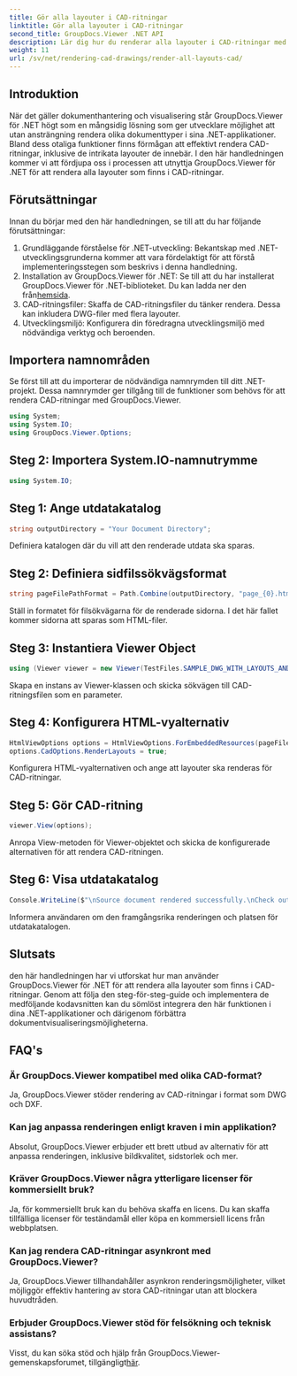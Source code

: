 ```yaml
---
title: Gör alla layouter i CAD-ritningar
linktitle: Gör alla layouter i CAD-ritningar
second_title: GroupDocs.Viewer .NET API
description: Lär dig hur du renderar alla layouter i CAD-ritningar med GroupDocs.Viewer för .NET. Följ vår omfattande handledning för sömlös integration.
weight: 11
url: /sv/net/rendering-cad-drawings/render-all-layouts-cad/
---
```

## Introduktion
När det gäller dokumenthantering och visualisering står GroupDocs.Viewer för .NET högt som en mångsidig lösning som ger utvecklare möjlighet att utan ansträngning rendera olika dokumenttyper i sina .NET-applikationer. Bland dess otaliga funktioner finns förmågan att effektivt rendera CAD-ritningar, inklusive de intrikata layouter de innebär. I den här handledningen kommer vi att fördjupa oss i processen att utnyttja GroupDocs.Viewer för .NET för att rendera alla layouter som finns i CAD-ritningar. 
## Förutsättningar
Innan du börjar med den här handledningen, se till att du har följande förutsättningar:
1. Grundläggande förståelse för .NET-utveckling: Bekantskap med .NET-utvecklingsgrunderna kommer att vara fördelaktigt för att förstå implementeringsstegen som beskrivs i denna handledning.
2.  Installation av GroupDocs.Viewer för .NET: Se till att du har installerat GroupDocs.Viewer för .NET-biblioteket. Du kan ladda ner den från[hemsida](https://releases.groupdocs.com/viewer/net/).
3. CAD-ritningsfiler: Skaffa de CAD-ritningsfiler du tänker rendera. Dessa kan inkludera DWG-filer med flera layouter.
4. Utvecklingsmiljö: Konfigurera din föredragna utvecklingsmiljö med nödvändiga verktyg och beroenden.

## Importera namnområden
Se först till att du importerar de nödvändiga namnrymden till ditt .NET-projekt. Dessa namnrymder ger tillgång till de funktioner som behövs för att rendera CAD-ritningar med GroupDocs.Viewer.

```csharp
using System;
using System.IO;
using GroupDocs.Viewer.Options;
```
## Steg 2: Importera System.IO-namnutrymme
```csharp
using System.IO;
```
## Steg 1: Ange utdatakatalog
```csharp
string outputDirectory = "Your Document Directory";
```
Definiera katalogen där du vill att den renderade utdata ska sparas.
## Steg 2: Definiera sidfilssökvägsformat
```csharp
string pageFilePathFormat = Path.Combine(outputDirectory, "page_{0}.html");
```
Ställ in formatet för filsökvägarna för de renderade sidorna. I det här fallet kommer sidorna att sparas som HTML-filer.
## Steg 3: Instantiera Viewer Object
```csharp
using (Viewer viewer = new Viewer(TestFiles.SAMPLE_DWG_WITH_LAYOUTS_AND_LAYERS))
```
Skapa en instans av Viewer-klassen och skicka sökvägen till CAD-ritningsfilen som en parameter.
## Steg 4: Konfigurera HTML-vyalternativ
```csharp
HtmlViewOptions options = HtmlViewOptions.ForEmbeddedResources(pageFilePathFormat);
options.CadOptions.RenderLayouts = true;
```
Konfigurera HTML-vyalternativen och ange att layouter ska renderas för CAD-ritningar.
## Steg 5: Gör CAD-ritning
```csharp
viewer.View(options);
```
Anropa View-metoden för Viewer-objektet och skicka de konfigurerade alternativen för att rendera CAD-ritningen.
## Steg 6: Visa utdatakatalog
```csharp
Console.WriteLine($"\nSource document rendered successfully.\nCheck output in {outputDirectory}.");
```
Informera användaren om den framgångsrika renderingen och platsen för utdatakatalogen.

## Slutsats
den här handledningen har vi utforskat hur man använder GroupDocs.Viewer för .NET för att rendera alla layouter som finns i CAD-ritningar. Genom att följa den steg-för-steg-guide och implementera de medföljande kodavsnitten kan du sömlöst integrera den här funktionen i dina .NET-applikationer och därigenom förbättra dokumentvisualiseringsmöjligheterna.
## FAQ's
### Är GroupDocs.Viewer kompatibel med olika CAD-format?
Ja, GroupDocs.Viewer stöder rendering av CAD-ritningar i format som DWG och DXF.
### Kan jag anpassa renderingen enligt kraven i min applikation?
Absolut, GroupDocs.Viewer erbjuder ett brett utbud av alternativ för att anpassa renderingen, inklusive bildkvalitet, sidstorlek och mer.
### Kräver GroupDocs.Viewer några ytterligare licenser för kommersiellt bruk?
Ja, för kommersiellt bruk kan du behöva skaffa en licens. Du kan skaffa tillfälliga licenser för teständamål eller köpa en kommersiell licens från webbplatsen.
### Kan jag rendera CAD-ritningar asynkront med GroupDocs.Viewer?
Ja, GroupDocs.Viewer tillhandahåller asynkron renderingsmöjligheter, vilket möjliggör effektiv hantering av stora CAD-ritningar utan att blockera huvudtråden.
### Erbjuder GroupDocs.Viewer stöd för felsökning och teknisk assistans?
 Visst, du kan söka stöd och hjälp från GroupDocs.Viewer-gemenskapsforumet, tillgängligt[här](https://forum.groupdocs.com/c/viewer/9).